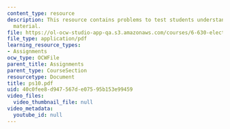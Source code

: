 ```yaml
---
content_type: resource
description: This resource contains problems to test students understanding of course
  material.
file: https://ol-ocw-studio-app-qa.s3.amazonaws.com/courses/6-630-electromagnetics-fall-2006/40c0fee8d947567de07595b153e99459_ps10.pdf
file_type: application/pdf
learning_resource_types:
- Assignments
ocw_type: OCWFile
parent_title: Assignments
parent_type: CourseSection
resourcetype: Document
title: ps10.pdf
uid: 40c0fee8-d947-567d-e075-95b153e99459
video_files:
  video_thumbnail_file: null
video_metadata:
  youtube_id: null
---
```

